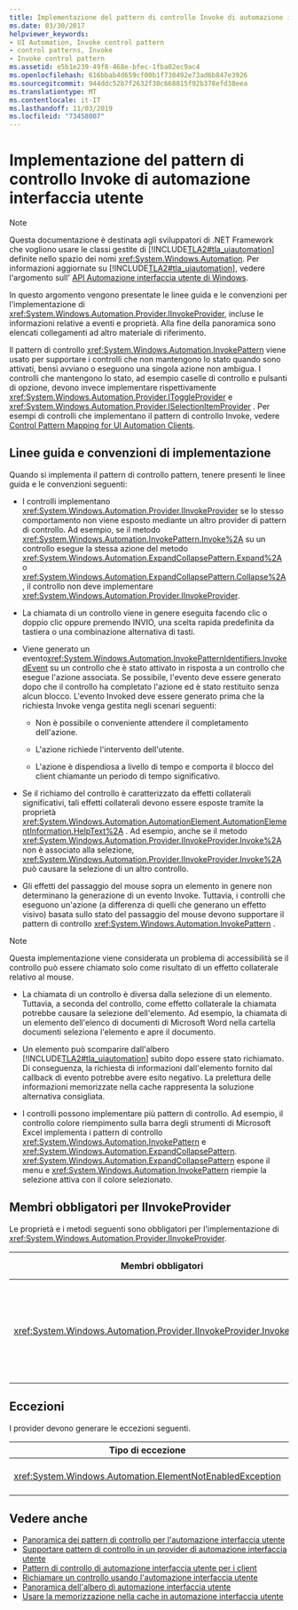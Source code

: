 ```yaml
---
title: Implementazione del pattern di controllo Invoke di automazione interfaccia utente
ms.date: 03/30/2017
helpviewer_keywords:
- UI Automation, Invoke control pattern
- control patterns, Invoke
- Invoke control pattern
ms.assetid: e5b1e239-49f8-468e-bfec-1fba02ec9ac4
ms.openlocfilehash: 616bbab4d659cf00b1f730492e73ad6b847e3926
ms.sourcegitcommit: 944ddc52b7f2632f30c668815f92b378efd38eea
ms.translationtype: MT
ms.contentlocale: it-IT
ms.lasthandoff: 11/03/2019
ms.locfileid: "73458007"
---
```

# <a name="implementing-the-ui-automation-invoke-control-pattern"></a>Implementazione del pattern di controllo Invoke di automazione interfaccia utente

> [!NOTE]
> Questa documentazione è destinata agli sviluppatori di .NET Framework che vogliono usare le classi gestite di [!INCLUDE[TLA2#tla_uiautomation](../../../includes/tla2sharptla-uiautomation-md.md)] definite nello spazio dei nomi <xref:System.Windows.Automation>. Per informazioni aggiornate su [!INCLUDE[TLA2#tla_uiautomation](../../../includes/tla2sharptla-uiautomation-md.md)], vedere l'argomento sull' [API Automazione interfaccia utente di Windows](https://go.microsoft.com/fwlink/?LinkID=156746).

In questo argomento vengono presentate le linee guida e le convenzioni per l'implementazione di <xref:System.Windows.Automation.Provider.IInvokeProvider>, incluse le informazioni relative a eventi e proprietà. Alla fine della panoramica sono elencati collegamenti ad altro materiale di riferimento.

Il pattern di controllo <xref:System.Windows.Automation.InvokePattern> viene usato per supportare i controlli che non mantengono lo stato quando sono attivati, bensì avviano o eseguono una singola azione non ambigua. I controlli che mantengono lo stato, ad esempio caselle di controllo e pulsanti di opzione, devono invece implementare rispettivamente <xref:System.Windows.Automation.Provider.IToggleProvider> e <xref:System.Windows.Automation.Provider.ISelectionItemProvider> . Per esempi di controlli che implementano il pattern di controllo Invoke, vedere [Control Pattern Mapping for UI Automation Clients](control-pattern-mapping-for-ui-automation-clients.md).

<a name="Implementation_Guidelines_and_Conventions"></a>

## <a name="implementation-guidelines-and-conventions"></a>Linee guida e convenzioni di implementazione

Quando si implementa il pattern di controllo pattern, tenere presenti le linee guida e le convenzioni seguenti:

- I controlli implementano <xref:System.Windows.Automation.Provider.IInvokeProvider> se lo stesso comportamento non viene esposto mediante un altro provider di pattern di controllo. Ad esempio, se il metodo <xref:System.Windows.Automation.InvokePattern.Invoke%2A> su un controllo esegue la stessa azione del metodo <xref:System.Windows.Automation.ExpandCollapsePattern.Expand%2A> o <xref:System.Windows.Automation.ExpandCollapsePattern.Collapse%2A> , il controllo non deve implementare <xref:System.Windows.Automation.Provider.IInvokeProvider>.

- La chiamata di un controllo viene in genere eseguita facendo clic o doppio clic oppure premendo INVIO, una scelta rapida predefinita da tastiera o una combinazione alternativa di tasti.

- Viene generato un evento<xref:System.Windows.Automation.InvokePatternIdentifiers.InvokedEvent> su un controllo che è stato attivato in risposta a un controllo che esegue l'azione associata. Se possibile, l'evento deve essere generato dopo che il controllo ha completato l'azione ed è stato restituito senza alcun blocco. L'evento Invoked deve essere generato prima che la richiesta Invoke venga gestita negli scenari seguenti:

  - Non è possibile o conveniente attendere il completamento dell'azione.

  - L'azione richiede l'intervento dell'utente.

  - L'azione è dispendiosa a livello di tempo e comporta il blocco del client chiamante un periodo di tempo significativo.

- Se il richiamo del controllo è caratterizzato da effetti collaterali significativi, tali effetti collaterali devono essere esposte tramite la proprietà <xref:System.Windows.Automation.AutomationElement.AutomationElementInformation.HelpText%2A> . Ad esempio, anche se il metodo <xref:System.Windows.Automation.Provider.IInvokeProvider.Invoke%2A> non è associato alla selezione, <xref:System.Windows.Automation.Provider.IInvokeProvider.Invoke%2A> può causare la selezione di un altro controllo.

- Gli effetti del passaggio del mouse sopra un elemento in genere non determinano la generazione di un evento Invoke. Tuttavia, i controlli che eseguono un'azione (a differenza di quelli che generano un effetto visivo) basata sullo stato del passaggio del mouse devono supportare il pattern di controllo <xref:System.Windows.Automation.InvokePattern> .

> [!NOTE]
> Questa implementazione viene considerata un problema di accessibilità se il controllo può essere chiamato solo come risultato di un effetto collaterale relativo al mouse.

- La chiamata di un controllo è diversa dalla selezione di un elemento. Tuttavia, a seconda del controllo, come effetto collaterale la chiamata potrebbe causare la selezione dell'elemento. Ad esempio, la chiamata di un elemento dell'elenco di documenti di Microsoft Word nella cartella documenti seleziona l'elemento e apre il documento.

- Un elemento può scomparire dall'albero [!INCLUDE[TLA2#tla_uiautomation](../../../includes/tla2sharptla-uiautomation-md.md)] subito dopo essere stato richiamato. Di conseguenza, la richiesta di informazioni dall'elemento fornito dal callback di evento potrebbe avere esito negativo. La prelettura delle informazioni memorizzate nella cache rappresenta la soluzione alternativa consigliata.

- I controlli possono implementare più pattern di controllo. Ad esempio, il controllo colore riempimento sulla barra degli strumenti di Microsoft Excel implementa i pattern di controllo <xref:System.Windows.Automation.InvokePattern> e <xref:System.Windows.Automation.ExpandCollapsePattern>. <xref:System.Windows.Automation.ExpandCollapsePattern> espone il menu e <xref:System.Windows.Automation.InvokePattern> riempie la selezione attiva con il colore selezionato.

<a name="Required_Members_for_the_IValueProvider_Interface"></a>

## <a name="required-members-for-iinvokeprovider"></a>Membri obbligatori per IInvokeProvider

Le proprietà e i metodi seguenti sono obbligatori per l'implementazione di <xref:System.Windows.Automation.Provider.IInvokeProvider>.

|Membri obbligatori|Tipo di membro|Note|
|----------------------|-----------------|-----------|
|<xref:System.Windows.Automation.Provider.IInvokeProvider.Invoke%2A>|metodo|<xref:System.Windows.Automation.Provider.IInvokeProvider.Invoke%2A> è una chiamata asincrona e deve restituire immediatamente un valore senza bloccarsi.<br /><br /> Questo comportamento è particolarmente critico per i controlli che direttamente o indirettamente avviano una finestra di dialogo quando vengono chiamati. Qualsiasi client di automazione interfaccia utente che ha generato l'evento rimarrà bloccato fino a quando non viene chiusa la finestra di dialogo modale.|

<a name="Exceptions"></a>

## <a name="exceptions"></a>Eccezioni

I provider devono generare le eccezioni seguenti.

|Tipo di eccezione|Condizione|
|--------------------|---------------|
|<xref:System.Windows.Automation.ElementNotEnabledException>|Il controllo non è abilitato.|

## <a name="see-also"></a>Vedere anche

- [Panoramica dei pattern di controllo per l'automazione interfaccia utente](ui-automation-control-patterns-overview.md)
- [Supportare pattern di controllo in un provider di automazione interfaccia utente](support-control-patterns-in-a-ui-automation-provider.md)
- [Pattern di controllo di automazione interfaccia utente per i client](ui-automation-control-patterns-for-clients.md)
- [Richiamare un controllo usando l'automazione interfaccia utente](invoke-a-control-using-ui-automation.md)
- [Panoramica dell'albero di automazione interfaccia utente](ui-automation-tree-overview.md)
- [Usare la memorizzazione nella cache in automazione interfaccia utente](use-caching-in-ui-automation.md)
